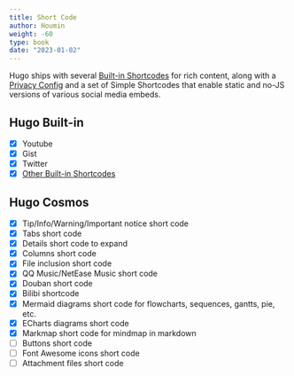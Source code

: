 ```yaml
---
title: Short Code
author: Houmin
weight: -60
type: book
date: "2023-01-02"
---
```


Hugo ships with several [Built-in Shortcodes](https://gohugo.io/content-management/shortcodes/#use-hugos-built-in-shortcodes) for rich content, along with a [Privacy Config](https://gohugo.io/about/hugo-and-gdpr/) and a set of Simple Shortcodes that enable static and no-JS versions of various social media embeds.

## Hugo Built-in

- [x] Youtube
- [x] Gist
- [x] Twitter
- [x] [Other Built-in Shortcodes](https://gohugo.io/content-management/shortcodes/#use-hugos-built-in-shortcodes)

## Hugo Cosmos

- [x] Tip/Info/Warning/Important notice short code
- [x] Tabs short code
- [x] Details short code to expand
- [x] Columns short code
- [x] File inclusion short code
- [x] QQ Music/NetEase Music short code
- [x] Douban short code
- [x] Bilibi shortcode
- [x] Mermaid diagrams short code for flowcharts, sequences, gantts, pie, etc.
- [x] ECharts diagrams short code
- [x] Markmap short code for mindmap in markdown
- [ ] Buttons short code
- [ ] Font Awesome icons short code
- [ ] Attachment files short code
